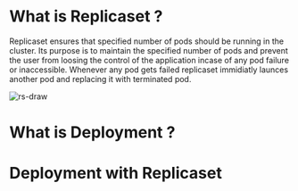 # What is Replicaset ?

Replicaset ensures that specified number of pods should be running in the cluster. Its purpose is to maintain the specified number of pods and prevent the user from loosing the control of the application incase of any pod failure or inaccessible. Whenever any pod gets failed replicaset immidiatly launces another pod and replacing it with terminated pod.

    
   
   ![rs-draw](https://user-images.githubusercontent.com/69069614/196503195-a399f043-b3f4-49ad-b2a9-acaf14b9fa03.png)    


# What is Deployment ?



# Deployment with Replicaset




